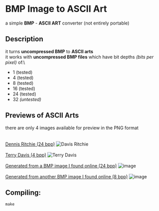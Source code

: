 # BMP Image to ASCII Art
a simple **BMP** - **ASCII ART** converter (not entirely portable)

## Description
it turns **uncompressed BMP** to **ASCII arts**\
it works with **uncompressed BMP files** which have bit depths *(bits per pixel)* of:\
- 1 (tested)
- 4 (tested)
- 8 (tested)
- 16 (tested)
- 24 (tested)
- 32 *(untested)*

## Previews of ASCII Arts
there are only 4 images available for preview in the PNG format
\
\
\
[Dennis Ritchie (24 bpp)](https://github.com/114bft68/C-BMP-to-ASCII-ART/blob/main/ascii%20arts/ascii_24bpp_1)
![Davis Ritchie](https://raw.githubusercontent.com/114bft68/C-BMP-to-ASCII-ART/refs/heads/main/previews%20in%20png/Dennis%20Ritchie.png)
\
\
[Terry Davis (4 bpp)](https://github.com/114bft68/C-BMP-to-ASCII-ART/blob/main/ascii%20arts/ascii_4bpp_1)
![Terry Davis](https://raw.githubusercontent.com/114bft68/C-BMP-to-ASCII-ART/refs/heads/main/previews%20in%20png/Terry%20Davis.png)
\
\
[Generated from a BMP image I found online (24 bpp)](https://github.com/114bft68/C-BMP-to-ASCII-ART/blob/main/ascii%20arts/ascii_24bpp_0)
![image](https://raw.githubusercontent.com/114bft68/C-BMP-to-ASCII-ART/refs/heads/main/previews%20in%20png/Unknown.png)
\
\
[Generated from another BMP image I found online (8 bpp)](https://github.com/114bft68/C-BMP-to-ASCII-ART/blob/main/ascii%20arts/ascii_8bpp_0)
![image](https://raw.githubusercontent.com/114bft68/C-BMP-to-ASCII-ART/refs/heads/main/previews%20in%20png/Unknown1.png)
## Compiling:
    make
